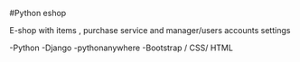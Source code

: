 #Python eshop


E-shop with items , purchase service and manager/users accounts settings

-Python
-Django
-pythonanywhere
-Bootstrap / CSS/ HTML
